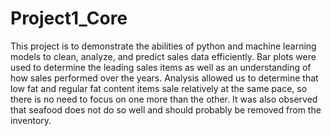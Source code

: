 # Project1_Core

This project is to demonstrate the abilities of python and machine learning models to clean, analyze, and predict sales data efficiently.  Bar plots were used to determine the leading sales items as well as an understanding of how sales performed over the years.  Analysis allowed us to determine that low fat and regular fat content items sale relatively at the same pace, so there is no need to focus on one more than the other.  It was also observed that seafood does not do so well and should probably be removed from the inventory.
